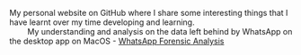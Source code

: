 My personal website on GitHub where I share some interesting things that I have learnt over my time developing and learning.
<br>&emsp;&emsp; My understanding and analysis on the data left behind by WhatsApp on the desktop app on MacOS - [WhatsApp Forensic Analysis](docs/WAFA.md)
